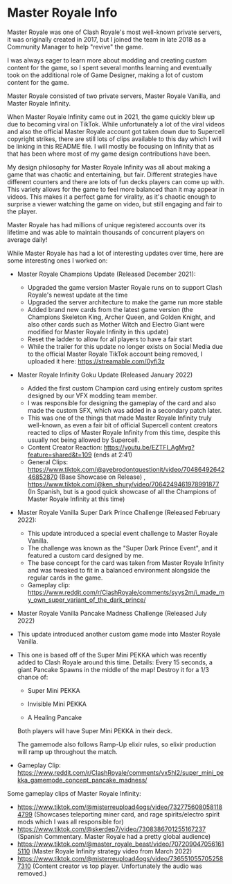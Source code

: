 # Master Royale Info
Master Royale was one of Clash Royale's most well-known private servers, it was originally created in 2017, but I joined the team in late 2018 as a Community Manager to help "revive" the game.

I was always eager to learn more about modding and creating custom content for the game, so I spent several months learning and eventually took on the additional role of Game Designer, making a lot of custom content for the game.

Master Royale consisted of two private servers, Master Royale Vanilla, and Master Royale Infinity.

When Master Royale Infinity came out in 2021, the game quickly blew up due to becoming viral on TikTok. While unfortunately a lot of the viral videos and also the official Master Royale account got taken down due to Supercell copyright strikes, there are still lots of clips available to this day which I will be linking in this README file. I will mostly be focusing on Infinity that as that has been where most of my game design contributions have been.

My design philosophy for Master Royale Infinity was all about making a game that was chaotic and entertaining, but fair. Different strategies have different counters and there are lots of fun decks players can come up with. This variety allows for the game to feel more balanced than it may appear in videos. This makes it a perfect game for virality, as it's chaotic enough to surprise a viewer watching the game on video, but still engaging and fair to the player.

Master Royale has had millions of unique registered accounts over its lifetime and was able to maintain thousands of concurrent players on average daily!

While Master Royale has had a lot of interesting updates over time, here are some interesting ones I worked on:

- Master Royale Champions Update (Released December 2021):
  - Upgraded the game version Master Royale runs on to support Clash Royale's newest update at the time
  - Upgraded the server architecture to make the game run more stable
  - Added brand new cards from the latest game version (the Champions Skeleton King, Archer Queen, and Golden Knight, and also other cards such as Mother Witch and Electro Giant were modified for Master Royale Infinity in this update)
  - Reset the ladder to allow for all players to have a fair start
  - While the trailer for this update no longer exists on Social Media due to the official Master Royale TikTok account being removed, I uploaded it here: https://streamable.com/0yfi3z

- Master Royale Infinity Goku Update (Released January 2022)
    - Added the first custom Champion card using entirely custom sprites designed by our VFX modding team member.
    - I was responsible for designing the gameplay of the card and also made the custom SFX, which was added in a secondary patch later.
    - This was one of the things that made Master Royale Infinity truly well-known, as even a fair bit of official Supercell content creators reacted to clips of Master Royale Infinity from this time, despite this usually not being allowed by Supercell.
    - Content Creator Reaction: https://youtu.be/EZTFI_AgMvg?feature=shared&t=109 (ends at 2:41)
    - General Clips: https://www.tiktok.com/@ayebrodontquestionit/video/7048649264246852870 (Base Showcase on Release) ,  https://www.tiktok.com/@ken_shury/video/7064249461978991877 (In Spanish, but is a good quick showcase of all the Champions of Master Royale Infinity at this time)  

 - Master Royale Vanilla Super Dark Prince Challenge (Released February 2022):
   - This update introduced a special event challenge to Master Royale Vanilla.
   - The challenge was known as the "Super Dark Prince Event", and it featured a custom card designed by me.
   - The base concept for the card was taken from Master Royale Infinity and was tweaked to fit in a balanced environment alongside the regular cards in the game.
   - Gameplay clip: https://www.reddit.com/r/ClashRoyale/comments/syys2m/i_made_my_own_super_variant_of_the_dark_prince/
  
- Master Royale Vanilla Pancake Madness Challenge (Released July 2022)
- This update introduced another custom game mode into Master Royale Vanilla.
- This one is based off of the Super Mini PEKKA which was recently added to Clash Royale around this time.
  Details: Every 15 seconds, a giant Pancake Spawns in the middle of the map! Destroy it for a 1/3 chance of:

  - Super Mini PEKKA

  - Invisible Mini PEKKA

  - A Healing Pancake

  Both players will have Super Mini PEKKA in their deck.

  The gamemode also follows Ramp-Up elixir rules, so elixir production will ramp up throughout the match.
  
- Gameplay Clip: https://www.reddit.com/r/ClashRoyale/comments/vx5hl2/super_mini_pekka_gamemode_concept_pancake_madness/  

Some gameplay clips of Master Royale Infinity:
- https://www.tiktok.com/@misterreupload4ogs/video/7327756080581184799 (Showcases teleporting miner card, and rage spirits/electro spirit mods which I was all responsible for)
- https://www.tiktok.com/@skerdep7/video/7308386701255167237 (Spanish Commentary. Master Royale had a pretty global audience)
- https://www.tiktok.com/@master_royale_beast/video/7072090470561615110 (Master Royale Infinity strategy video from March 2022)
- https://www.tiktok.com/@misterreupload4ogs/video/7365510557052587310 (Content creator vs top player. Unfortunately the audio was removed.)

